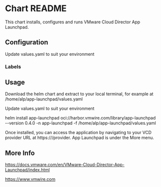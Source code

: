 # Chart README

This chart installs, configures and runs VMware Cloud Director App Launchpad.

## Configuration

Update values.yaml to suit your environment

### Labels

## Usage

Download the helm chart and extract to your local terminal, for example at /home/alp/app-launchpad/values.yaml

Update values.yaml to suit your environment

helm install app-launchpad oci://harbor.vmwire.com/library/app-launchpad --version 0.4.0 -n app-launchpad -f /home/alp/app-launchpad/values.yaml

Once installed, you can access the application by navigating to your VCD provider URL at https://<your-vcd-url>/provider.
App Launchpad is under the More menu.

## More Info

https://docs.vmware.com/en/VMware-Cloud-Director-App-Launchpad/index.html

https://www.vmwire.com
  
